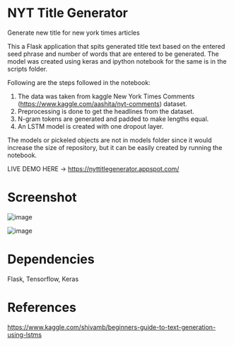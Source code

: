 # NYT Title Generator
Generate new title for new york times articles

This a Flask application that spits generated title text based on the entered seed phrase and number of words that are entered to be generated.
The model was created using keras and ipython notebook for the same is in the scripts folder.

Following are the steps followed in the notebook:

1. The data was taken from kaggle New York Times Comments (https://www.kaggle.com/aashita/nyt-comments) dataset.
2. Preprocessing is done to get the headlines from the dataset.
3. N-gram tokens are generated and padded to make lengths equal.
4. An LSTM model is created with one dropout layer.

The models or pickeled objects are not in models folder since it would increase the size of repository, but it can be easily created by running the notebook.

LIVE DEMO HERE -> https://nyttitlegenerator.appspot.com/

# Screenshot

![image](https://user-images.githubusercontent.com/16362957/66316876-f53d7800-e907-11e9-87b1-e8143d9cef95.png)

![image](https://user-images.githubusercontent.com/16362957/66316957-29b13400-e908-11e9-9b97-efd8dd9889e7.png)

# Dependencies

Flask, Tensorflow, Keras

# References
https://www.kaggle.com/shivamb/beginners-guide-to-text-generation-using-lstms
